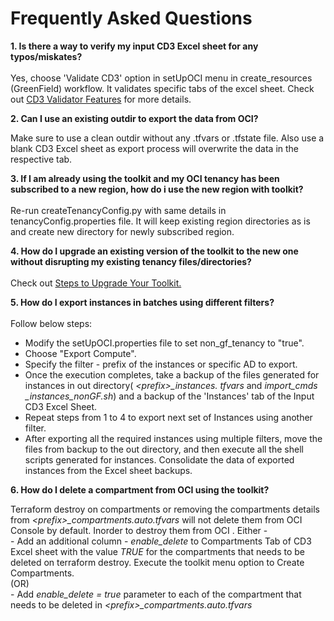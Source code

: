 # Frequently Asked Questions
 
**1. Is there a way to verify my input CD3 Excel sheet for any typos/miskates?**
<br>   
 	   Yes, choose 'Validate CD3' option in setUpOCI menu in create_resources (GreenField) workflow. It validates specific tabs of the excel sheet. Check out [CD3 Validator Features](cd3validator.md) for more details.

**2. Can I use an existing outdir to export the data from OCI?**
<br> 

   Make sure to use a clean outdir without any .tfvars or .tfstate file. Also use a blank CD3 Excel sheet as export process will overwrite the data in the    respective tab.

**3. If I am already using the toolkit and my OCI tenancy has been subscribed to a new region, how do i use the new region with toolkit?**
<br>  
Re-run createTenancyConfig.py with same details in tenancyConfig.properties file. It will keep existing region directories as is and create new directory for newly subscribed region.

**4. How do I upgrade an existing version of the toolkit to the new one without disrupting my existing tenancy files/directories?**
<br>  
 Check out [Steps to Upgrade Your Toolkit.](upgrade-toolkit.md)

**5. How do I export instances in batches using different filters?**
<br>  
Follow below steps:

  - Modify the setUpOCI.properties file to set non_gf_tenancy to "true".
  - Choose "Export Compute".
  - Specify the filter - prefix of the instances or specific AD to export.
  - Once the execution completes, take a backup of the files generated for instances in out directory( *<prefix\>\_instances.     tfvars* and _import\_cmds \_instances\_nonGF.sh_) and a backup of the 'Instances' tab of the Input CD3 Excel Sheet.
  - Repeat steps from 1 to 4 to export next set of Instances using another filter.
  - After exporting all the required instances using multiple filters, move the files from backup to the out directory, and then execute all the shell scripts generated for instances. Consolidate the data of exported instances from the Excel sheet backups.


**6. How do I delete a compartment from OCI using the toolkit?**
<br>

Terraform destroy on compartments or removing the compartments details from *<prefix\>\_compartments.auto.tfvars* will not delete them from OCI Console by default. Inorder to destroy them from OCI . 
Either - 
<br>           - Add an additional column - _enable\_delete_ to Compartments Tab of CD3 Excel sheet with the value _TRUE_ for the compartments that needs to be deleted on terraform destroy. Execute the toolkit menu option to Create Compartments.</li>
  <br>(OR)
<br>           - Add _enable\_delete = true_ parameter to each of the compartment that needs to be deleted in _<prefix\>\_compartments.auto.tfvars_
 

